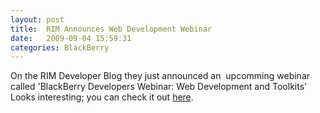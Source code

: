 ```yaml
---
layout: post
title:  RIM Announces Web Development Webinar
date:   2009-09-04 15:59:31
categories: BlackBerry
---
```

On the RIM Developer Blog they just announced an  upcomming webinar called 'BlackBerry Developers Webinar: Web Development and Toolkits' Looks interesting; you can check it out [here](http://supportforums.blackberry.com/t5/BlackBerry-Developer-s-Blog/BlackBerry-Developers-Webinar-Web-Development-and-Toolkits/ba-p/325108).